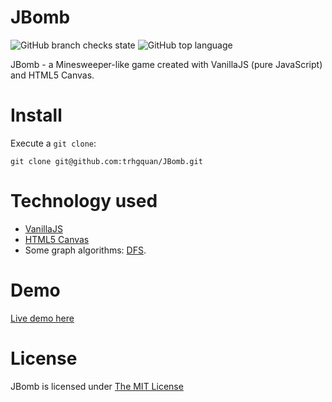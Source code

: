 # JBomb
![GitHub branch checks state](https://img.shields.io/github/checks-status/trhgquan/JBomb/master)
![GitHub top language](https://img.shields.io/github/languages/top/trhgquan/jbomb?style=flat-square)

JBomb - a Minesweeper-like game created with VanillaJS (pure JavaScript) and HTML5 Canvas.

# Install
Execute a `git clone`:

```
git clone git@github.com:trhgquan/JBomb.git
```

# Technology used
- [VanillaJS](https://stackoverflow.com/questions/20435653/what-is-vanillajs)
- [HTML5 Canvas](https://www.w3schools.com/html/html5_canvas.asp)
- Some graph algorithms: [DFS](https://en.wikipedia.org/wiki/Depth-first_search).

# Demo
[Live demo here](https://trhgquan.github.io/JBomb/index.html)

# License
JBomb is licensed under [The MIT License](https://github.com/trhgquan/JBomb/blob/master/LICENSE)
